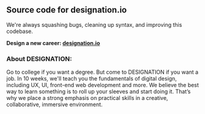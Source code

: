 <!--
************************************************************************************************
*                                                                                              *
*  DDDD     EEEEEE   SSSS   II     GGGG    NN     NN    AAA  TTTTTTTT  II    OOO    NN     NN  *
*  DDDDDD   EE      SS  SS  II    GG  GG   NNN    NN   AAAAA    TT     II   OO OO   NNN    NN  *
*  DD   DD  EE       SS     II  GG         NN N   NN  AA   AA   TT     II  OO   OO  NN N   NN  *
*  DD   DD  EEEEE     SSS   II  GG  GGGGG  NN  N  NN  AA   AA   TT     II  OO   OO  NN  N  NN  *
*  DD   DD  EE         SSS  II  GG     GG  NN   N NN  AAAAAAA   TT     II  OO   OO  NN   N NN  *
*  DDDDDD   EE      SS  SS  II    GG  GG   NN    NNN  AA   AA   TT     II   OO OO   NN    NNN  *
*  DDDD     EEEEEE   SSSS   II     GGGG    NN     NN  AA   AA   TT     II    OOO    NN     NN  *
*                                                                                              *
************************************* www.designation.io ***************************************
-->

Source code for designation.io
------------------------------

We're always squashing bugs, cleaning up syntax, and improving this codebase.

**Design a new career: [designation.io](http://designation.io)**


### About DESIGNATION:

Go to college if you want a degree. But come to DESIGNATION if you want a job. In 10 weeks, we'll teach you the fundamentals of digital design, including UX, UI, front-end web development and more. We believe the best way to learn something is to roll up your sleeves and start doing it. That’s why we place a strong emphasis on practical skills in a creative, collaborative, immersive environment. 